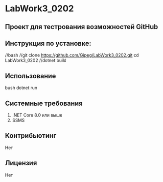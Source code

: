 # LabWork3_0202

## Проект для тестрования возможностей GitHub

## Инструкция по установке:
//bash
//git clone https://github.com/Gipeg/LabWork3_0202.git cd LabWork3_0202
//dotnet build

## Использование
bush dotnet run

## Системные требования
1. .NET Core 8.0 или выше
2. SSMS

## Контрибьютинг
Нет

## Лицензия
Нет